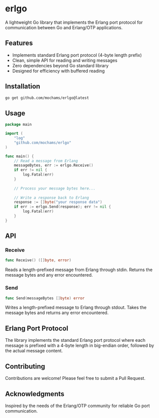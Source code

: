 # erlgo

A lightweight Go library that implements the Erlang port protocol for communication between Go and Erlang/OTP applications.

## Features

- Implements standard Erlang port protocol (4-byte length prefix)
- Clean, simple API for reading and writing messages
- Zero dependencies beyond Go standard library
- Designed for efficiency with buffered reading

## Installation

```bash
go get github.com/mochams/erlgo@latest
```

## Usage

```go
package main

import (
    "log"
    "github.com/mochams/erlgo"
)

func main() {
    // Read a message from Erlang
    messageBytes, err := erlgo.Receive()
    if err != nil {
        log.Fatal(err)
    }
    
    // Process your message bytes here...
    
    // Write a response back to Erlang
    response := []byte("your response data")
    if err := erlgo.Send(response); err != nil {
        log.Fatal(err)
    }
}
```

## API

### Receive

```go
func Receive() ([]byte, error)
```

Reads a length-prefixed message from Erlang through stdin. Returns the message bytes and any error encountered.

### Send

```go
func Send(messageBytes []byte) error
```

Writes a length-prefixed message to Erlang through stdout. Takes the message bytes and returns any error encountered.

## Erlang Port Protocol

The library implements the standard Erlang port protocol where each message is prefixed with a 4-byte length in big-endian order, followed by the actual message content.

## Contributing

Contributions are welcome! Please feel free to submit a Pull Request.

## Acknowledgments

Inspired by the needs of the Erlang/OTP community for reliable Go port communication.
